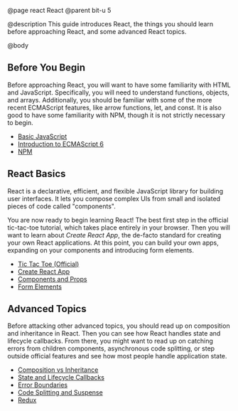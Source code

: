 @page react React
@parent bit-u 5

@description This guide introduces React, the things you should learn before approaching React, and some advanced React topics.

@body

## Before You Begin

Before approaching React, you will want to have some familiarity with HTML and JavaScript. Specifically, you will need to understand functions, objects, and arrays. Additionally, you should be familiar with some of the more recent ECMAScript features, like arrow functions, let, and const. It is also good to have some familiarity with NPM, though it is not strictly necessary to begin.

* [Basic JavaScript](https://developer.mozilla.org/en-US/docs/Web/JavaScript/A_re-introduction_to_JavaScript)
* [Introduction to ECMAScript 6](https://medium.com/sons-of-javascript/javascript-an-introduction-to-es6-1819d0d89a0f)
* [NPM](https://docs.npmjs.com/about-npm/)

## React Basics

React is a declarative, efficient, and flexible JavaScript library for building user interfaces. It lets you compose complex UIs from small and isolated pieces of code called "components".

You are now ready to begin learning React! The best first step in the official tic-tac-toe tutorial, which takes place entirely in your browser. Then you will want to learn about _Create React App_, the de-facto standard for creating your own React applications. At this point, you can build your own apps, expanding on your components and introducing form elements.

* [Tic Tac Toe (Official)](https://reactjs.org/tutorial/tutorial.html)
* [Create React App](https://github.com/facebook/create-react-app)
* [Components and Props](https://reactjs.org/docs/components-and-props.html)
* [Form Elements](https://reactjs.org/docs/forms.html)

## Advanced Topics

Before attacking other advanced topics, you should read up on composition and inheritance in React. Then you can see how React handles state and lifecycle callbacks. From there, you might want to read up on catching errors from children components, asynchronous code splitting, or step outside official features and see how most people handle application state.

* [Composition vs Inheritance](https://reactjs.org/docs/composition-vs-inheritance.html)
* [State and Lifecycle Callbacks](https://reactjs.org/docs/state-and-lifecycle.html)
* [Error Boundaries](https://reactjs.org/docs/error-boundaries.html)
* [Code Splitting and Suspense](https://reactjs.org/docs/code-splitting.html)
* [Redux](https://redux.js.org/basics/basic-tutorial)
